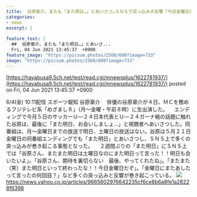 ```yaml
---
title:  谷原章介、またも「また明日…」とあいさつ…ＳＮＳで突っ込み大反響「今日金曜日だぞ」  
categories:
- news
excerpt: |
  
feature_text: |
  ##  谷原章介、またも「また明日…」とあいさ...
  Fri, 04 Jun 2021 13:45:37  +0900
feature_image: "https://picsum.photos/2560/600?image=733"
image: "https://picsum.photos/2560/600?image=733"
---
```


[https://hayabusa9.5ch.net/test/read.cgi/mnewsplus/1622781937/](https://hayabusa9.5ch.net/test/read.cgi/mnewsplus/1622781937/)
posted on Fri, 04 Jun 2021 13:45:37  +0900

<!--more-->

6/4(金) 10:11配信 スポーツ報知 谷原章介 　俳優の谷原章介が４日、ＭＣを務めるフジテレビ系「めざまし８」（月〜金曜・午前８時）に生出演した。 　エンディングで今月５日のサッカーＵ—２４日本代表とＵ—２４ガーナ戦の話題に触れた谷原は、最後に「また明日、お会いしましょ…」と視聴者へあいさつした。同番組は、月〜金曜日までの放送で明日、土曜日の放送はない。谷原は５月２１日金曜日の同番組エンディングでも「また明日」とあいさつし、ＳＮＳ上で多くの突っ込みが巻き起こる事態となった。 　２週間ぶりの「また明日」にＳＮＳ上では「谷原さん、またまた明日は土曜日なのにまた明日って言った！！明日も会いたいよ」。「谷原さん、期待を裏切らない　最後、やってくれたね」。「またまた（笑）また明日といって終わったな！！今日金曜日だぞ」。「金曜日にまたあしたって言ったの何回目？」など多くの突っ込みと反響が巻き起こっている。 ![](https://amd-pctr.c.yimg.jp/r/iwiz-amd/20210604-06041032-sph-000-1-view.jpg) https://news.yahoo.co.jp/articles/9665602976642235cf6ce8b6a8fe1a28228f6398
